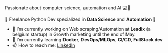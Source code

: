 Passionate about computer science, automation and AI 💻🤖

🚀 Freelance Python Dev specialized in **Data Science** and **Automation** 🚀

- 🔭 I’m currently working on Web scraping/Automation at **Leadix** (a belgium startup) in Growth marketing until the end of May.
- 🌱 I’m currently learning **Docker**, **DevOps/MLOps**, **CI/CD**, **FullStack dev**
- 📫 How to reach me: [LinkedIn](https://www.linkedin.com/in/romain-maillard6/)
